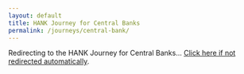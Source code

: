 ```yaml
---
layout: default
title: HANK Journey for Central Banks
permalink: /journeys/central-bank/
---
```


<script>
window.location.href = '/journeys/central-bank/';
</script>

<p>Redirecting to the HANK Journey for Central Banks... <a href="/journeys/central-bank/">Click here if not redirected automatically</a>.</p> 